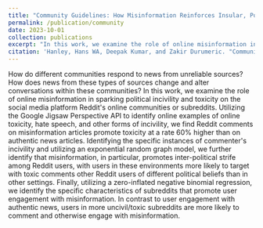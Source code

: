 ```yaml
---
title: "Community Guidelines: How Misinformation Reinforces Insular, Polarized, and Toxic Interactions"
permalink: /publication/community
date: 2023-10-01
collection: publications
excerpt: "In this work, we examine the role of online misinformation in sparking political incivility and toxicity on the social media platform Reddit's online communities or subreddits."
citation: 'Hanley, Hans WA, Deepak Kumar, and Zakir Durumeric. "Community Guidelines: How Misinformation Reinforces Insular, Polarized, and Toxic Interactions." (2023).'
---
```

How do different communities respond to news from unreliable sources? How does news from these types of sources change and alter conversations within these communities? In this work, we examine the role of online misinformation in sparking political incivility and toxicity on the social media platform Reddit's online communities or subreddits. Utilizing the Google Jigsaw Perspective API to identify online examples of online toxicity, hate speech, and other forms of incivility, we find Reddit comments on misinformation articles promote toxicity at a rate 60\% higher than on authentic news articles. Identifying the specific instances of commenter's incivility and utilizing an exponential random graph model, we further identify that misinformation, in particular, promotes inter-political strife among Reddit users, with users in these environments more likely to target with toxic comments other Reddit users of different political beliefs than in other settings. Finally, utilizing a zero-inflated negative binomial regression, we identify the specific characteristics of subreddits that promote user engagement with misinformation. In contrast to user engagement with authentic news, users in more uncivil/toxic subreddits are more likely to comment and otherwise engage with misinformation. 
